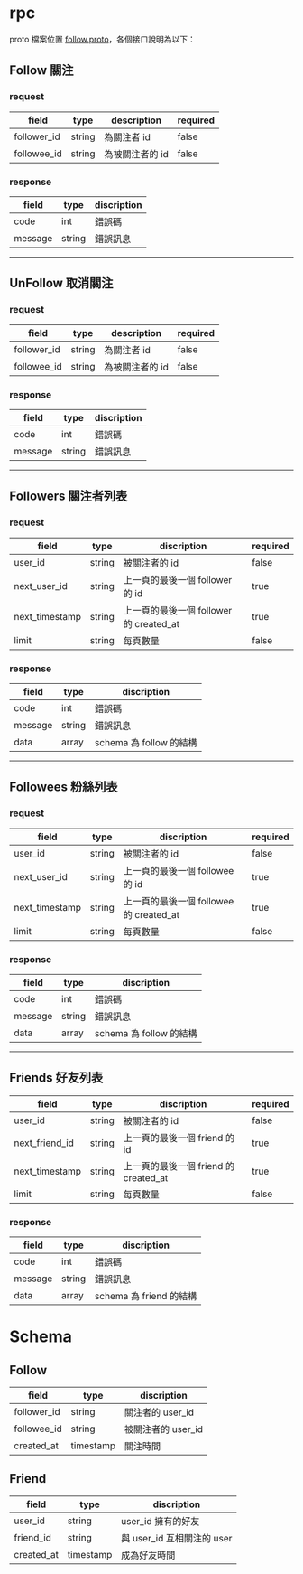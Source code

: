 # rpc
proto 檔案位置 [follow.proto](../protos/follow.proto)，各個接口說明為以下：
## Follow 關注
### request
| field       | type   | description | required |
|-------------|--------|-------------|----------| 
| follower_id | string | 為關注者 id     | false    |
| followee_id | string | 為被關注者的 id   | false    |

### response
| field   | type   | discription | 
|---------|--------|-------------|
| code    | int    | 錯誤碼         |
| message | string | 錯誤訊息        |


***

## UnFollow 取消關注
### request
| field       | type   | description | required |
|-------------|--------|-------------|----------| 
| follower_id | string | 為關注者 id     | false    |
| followee_id | string | 為被關注者的 id   | false    |

### response
| field   | type   | discription | 
|---------|--------|-------------|
| code    | int    | 錯誤碼         |
| message | string | 錯誤訊息        |


***


## Followers 關注者列表
### request
| field          | type   | discription                    | required |
|----------------|--------|--------------------------------|----------| 
| user_id        | string | 被關注者的 id                       | false    |
| next_user_id   | string | 上一頁的最後一個 follower 的 id         | true     |
| next_timestamp | string | 上一頁的最後一個 follower 的 created_at | true     |
| limit          | string | 每頁數量                           | false    |


### response
| field   | type   | discription         | 
|---------|--------|---------------------|
| code    | int    | 錯誤碼                 |
| message | string | 錯誤訊息                |
| data    | array  | schema 為 follow 的結構 |

***

## Followees 粉絲列表
### request
| field          | type   | discription                    | required |
|----------------|--------|--------------------------------|----------| 
| user_id        | string | 被關注者的 id                       | false    |
| next_user_id   | string | 上一頁的最後一個 followee 的 id         | true     |
| next_timestamp | string | 上一頁的最後一個 followee 的 created_at | true     |
| limit          | string | 每頁數量                           | false    |

### response
| field   | type   | discription         | 
|---------|--------|---------------------|
| code    | int    | 錯誤碼                 |
| message | string | 錯誤訊息                |
| data    | array  | schema 為 follow 的結構 |

***

## Friends 好友列表
| field          | type   | discription                  | required |
|----------------|--------|------------------------------|----------| 
| user_id        | string | 被關注者的 id                     | false    |
| next_friend_id | string | 上一頁的最後一個 friend 的 id         | true     |
| next_timestamp | string | 上一頁的最後一個 friend 的 created_at | true     |
| limit          | string | 每頁數量                         | false    |

### response
| field   | type   | discription         | 
|---------|--------|---------------------|
| code    | int    | 錯誤碼                 |
| message | string | 錯誤訊息                |
| data    | array  | schema 為 friend 的結構 |


# Schema

## Follow
| field       | type      | discription   | 
|-------------|-----------|---------------|
| follower_id | string    | 關注者的 user_id  |
| followee_id | string    | 被關注者的 user_id |
| created_at  | timestamp | 關注時間          |

## Friend
| field      | type      | discription          | 
|------------|-----------|----------------------|
| user_id    | string    | user_id 擁有的好友        |
| friend_id  | string    | 與 user_id 互相關注的 user |
| created_at | timestamp | 成為好友時間               |